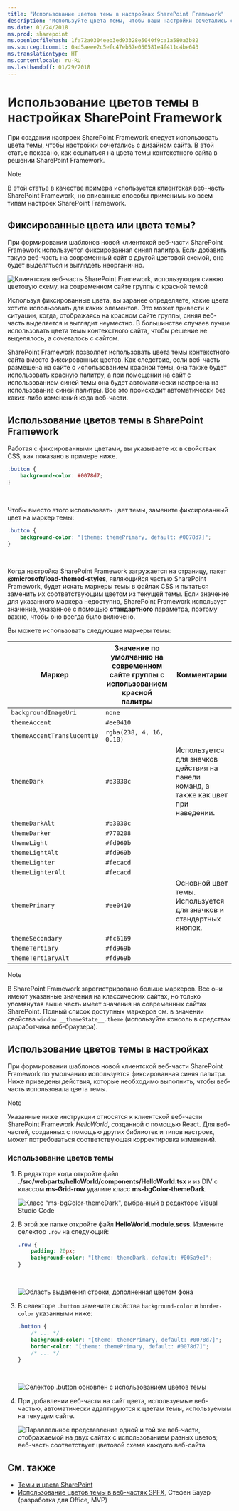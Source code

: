 ```yaml
---
title: "Использование цветов темы в настройках SharePoint Framework"
description: "Используйте цвета темы, чтобы ваши настройки сочетались с дизайном сайта, с помощью ссылки на цвета темы контекстного сайта в вашем решении SharePoint Framework."
ms.date: 01/24/2018
ms.prod: sharepoint
ms.openlocfilehash: 1fa72a0304eeb3ed93328e5040f9ca1a580a3b82
ms.sourcegitcommit: 0ad5aeee2c5efc47eb57e050581e4f411c4be643
ms.translationtype: HT
ms.contentlocale: ru-RU
ms.lasthandoff: 01/29/2018
---
```

# <a name="use-theme-colors-in-your-sharepoint-framework-customizations"></a>Использование цветов темы в настройках SharePoint Framework

При создании настроек SharePoint Framework следует использовать цвета темы, чтобы настройки сочетались с дизайном сайта. В этой статье показано, как ссылаться на цвета темы контекстного сайта в решении SharePoint Framework.

> [!NOTE] 
> В этой статье в качестве примера используется клиентская веб-часть SharePoint Framework, но описанные способы применимы ко всем типам настроек SharePoint Framework.

## <a name="fixed-colors-vs-theme-colors"></a>Фиксированные цвета или цвета темы?

При формировании шаблонов новой клиентской веб-части SharePoint Framework используется фиксированная синяя палитра. Если добавить такую веб-часть на современный сайт с другой цветовой схемой, она будет выделяться и выглядеть неорганично.

![Клиентская веб-часть SharePoint Framework, использующая синюю цветовую схему, на современном сайте группы с красной темой](../images/themed-styles-blue-web-part-red-site.png)

Используя фиксированные цвета, вы заранее определяете, какие цвета хотите использовать для каких элементов. Это может привести к ситуации, когда, отображаясь на красном сайте группы, синяя веб-часть выделяется и выглядит неуместно. В большинстве случаев лучше использовать цвета темы контекстного сайта, чтобы решение не выделялось, а сочеталось с сайтом.

SharePoint Framework позволяет использовать цвета темы контекстного сайта вместо фиксированных цветов. Как следствие, если веб-часть размещена на сайте с использованием красной темы, она также будет использовать красную палитру, а при помещении на сайт с использованием синей темы она будет автоматически настроена на использование синей палитры. Все это происходит автоматически без каких-либо изменений кода веб-части.

## <a name="use-theme-colors-in-the-sharepoint-framework"></a>Использование цветов темы в SharePoint Framework

Работая с фиксированными цветами, вы указываете их в свойствах CSS, как показано в примере ниже.

```css
.button {
    background-color: #0078d7;
}
```

<br/>

Чтобы вместо этого использовать цвет темы, замените фиксированный цвет на маркер темы:

```css
.button {
    background-color: "[theme: themePrimary, default: #0078d7]";
}
```

<br/>

Когда настройка SharePoint Framework загружается на страницу, пакет **@microsoft/load-themed-styles**, являющийся частью SharePoint Framework, будет искать маркеры темы в файлах CSS и пытаться заменить их соответствующим цветом из текущей темы. Если значение для указанного маркера недоступно, SharePoint Framework использует значение, указанное с помощью **стандартного** параметра, поэтому важно, чтобы оно всегда было включено.

Вы можете использовать следующие маркеры темы:

Маркер|Значение по умолчанию на современном сайте группы с использованием красной палитры|Комментарии
-----|--------------------------------|-----------
`backgroundImageUri`|`none`|
`themeAccent`|`#ee0410`|
`themeAccentTranslucent10`|`rgba(238, 4, 16, 0.10)`|
`themeDark`|`#b3030c`|Используется для значков действия на панели команд, а также как цвет при наведении.
`themeDarkAlt`|`#b3030c`|
`themeDarker`|`#770208`|
`themeLight`|`#fd969b`|
`themeLightAlt`|`#fd969b`|
`themeLighter`|`#fecacd`|
`themeLighterAlt`|`#fecacd`|
`themePrimary`|`#ee0410`|Основной цвет темы. Используется для значков и стандартных кнопок.
`themeSecondary`|`#fc6169`|
`themeTertiary`|`#fd969b`|
`themeTertiaryAlt`|`#fd969b`|

> [!NOTE] 
> В SharePoint Framework зарегистрировано больше маркеров. Все они имеют указанные значения на классических сайтах, но только упомянутая выше часть имеет значения на современных сайтах SharePoint. Полный список доступных маркеров см. в значении свойства `window.__themeState__.theme` (используйте консоль в средствах разработчика веб-браузера).

## <a name="use-theme-colors-in-your-customizations"></a>Использование цветов темы в настройках

При формировании шаблонов новой клиентской веб-части SharePoint Framework по умолчанию используется фиксированная синяя палитра. Ниже приведены действия, которые необходимо выполнить, чтобы веб-часть использовала цвета темы.

> [!NOTE] 
> Указанные ниже инструкции относятся к клиентской веб-части SharePoint Framework _HelloWorld_, созданной с помощью React. Для веб-частей, созданных с помощью других библиотек и типов настроек, может потребоваться соответствующая корректировка изменений.

### <a name="to-use-theme-colors"></a>Использование цветов темы

1. В редакторе кода откройте файл **./src/webparts/helloWorld/components/HelloWorld.tsx** и из DIV с классом **ms-Grid-row** удалите класс **ms-bgColor-themeDark**.

    ![Класс "ms-bgColor-themeDark", выбранный в редакторе Visual Studio Code](../images/themed-styles-ms-bgcolor-themedark-class.png)

2. В этой же папке откройте файл **HelloWorld.module.scss**. Измените селектор `.row` на следующий:

    ```css
    .row {
        padding: 20px;
        background-color: "[theme: themeDark, default: #005a9e]";
    }
    ```

    <br/>

    ![Область выделения строки, дополненная цветом фона](../images/themed-styles-row-class.png)

3. В селекторе `.button` замените свойства `background-color` и `border-color` указанными ниже:

    ```css
    .button {
        /* ... */
        background-color: "[theme: themePrimary, default: #0078d7]";
        border-color: "[theme: themePrimary, default: #0078d7]";
        /* ... */
    }
    ```

    <br/>

    ![Селектор .button обновлен с использованием цветов темы](../images/themed-styles-button-class.png)

4. При добавлении веб-части на сайт цвета, используемые веб-частью, автоматически адаптируются к цветам темы, используемым на текущем сайте.

    ![Параллельное представление одной и той же веб-части, отображаемой на двух сайтах с использованием разных цветов; веб-часть соответствует цветовой схеме каждого веб-сайта](../images/themed-styles-side-by-side.png)

## <a name="see-also"></a>См. также

- [Темы и цвета SharePoint](../design/themes-colors.md)
- [Использование цветов темы в веб-частях SPFX](https://n8d.at/blog/how-to-use-theme-colors-in-spfx-web-parts/), Стефан Бауэр (разработка для Office, MVP)
